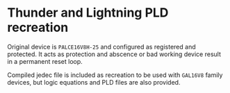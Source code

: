 # Thunder and Lightning PLD recreation
Original device is `PALCE16V8H-25` and configured as registered and protected. It acts as protection and abscence or bad working device result in a permanent reset loop.

Compiled jedec file is included as recreation to be used with `GAL16V8` family devices, but logic equations and PLD files are also provided.
